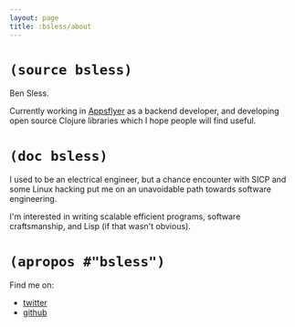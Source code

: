 ```yaml
---
layout: page
title: :bsless/about
---
```


# `(source bsless)`

Ben Sless.

Currently working in [Appsflyer](https://twitter.com/AppsFlyerDev) as a
backend developer, and developing open source Clojure libraries which I
hope people will find useful.

# `(doc bsless)`

I used to be an electrical engineer, but a chance encounter with SICP
and some Linux hacking put me on an unavoidable path towards software engineering.

I'm interested in writing scalable efficient programs, software
craftsmanship, and Lisp (if that wasn't obvious).

# `(apropos #"bsless")`

Find me on:

- [twitter](https://twitter.com/_bsless)
- [github](https://github.com/bsless)
